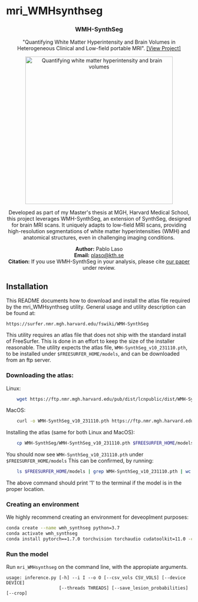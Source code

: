# mri_WMHsynthseg

<p align="center">
    <h3 align="center">WMH-SynthSeg</h3>
</p>

<p align="center">
    "Quantifying White Matter Hyperintensity and Brain Volumes in Heterogeneous Clinical and Low-field portable MRI". <a href="https://github.com/lasopablo/freesurfer-freesurfer-dev-mri_WMHsynthseg">[View Project]</a>
</p>

<p align="center">
  <a href="https://surfer.nmr.mgh.harvard.edu/fswiki/WMH-SynthSeg">
    <img src="https://surfer.nmr.mgh.harvard.edu/fswiki/WMH-SynthSeg?action=AttachFile&do=get&target=examples.png" width="400" alt="Quantifying white matter hyperintensity and brain volumes">
  </a>
</p>
<p align="center">
Developed as part of my Master's thesis at MGH, Harvard Medical School, this project leverages WMH-SynthSeg, an extension of SynthSeg, designed for brain MRI scans. It uniquely adapts to low-field MRI scans, providing high-resolution segmentations of white matter hyperintensities (WMH) and anatomical structures, even in challenging imaging conditions.
</p>
<p align="center">
<b>Author:</b> Pablo Laso <br>
<b>Email:</b> <a href="mailto:plaso@kth.se">plaso@kth.se</a> <br>
<b>Citation:</b> If you use WMH-SynthSeg in your analysis, please cite <a href="https://arxiv.org/abs/2312.05119">our paper</a> under review. <br>
</p>

## Installation

This README documents how to download and install the atlas file required by the
mri_WMHsynthseg utility. General usage and utility description can be found at:
    
    https://surfer.nmr.mgh.harvard.edu/fswiki/WMH-SynthSeg

This utility requires an atlas file that does not ship with the standard install
of FreeSurfer. This is done in an effort to keep the size of the installer
reasonable. The utility expects the atlas file, `WMH-SynthSeg_v10_231110.pth`,  
to be installed under `$FREESURFER_HOME/models`, and can be downloaded from an ftp
server.


### Downloading the atlas:
Linux:

```bash
    wget https://ftp.nmr.mgh.harvard.edu/pub/dist/lcnpublic/dist/WMH-SynthSeg/WMH-SynthSeg_v10_231110.pth 
```


MacOS:

```bash
    curl -o WMH-SynthSeg_v10_231110.pth https://ftp.nmr.mgh.harvard.edu/pub/dist/lcnpublic/dist/WMH-SynthSeg/WMH-SynthSeg_v10_231110.pth 
```

Installing the atlas (same for both Linux and MacOS):
```bash
    cp WMH-SynthSeg/WMH-SynthSeg_v10_231110.pth $FREESURFER_HOME/models
```

You should now see `WMH-SynthSeg_v10_231110.pth` under `$FREESURFER_HOME/models`
This can be confirmed, by running:
```bash
    ls $FREESURFER_HOME/models | grep WMH-SynthSeg_v10_231110.pth | wc -l
```

The above command should print '1' to the terminal if the model is in the proper
location.

### Creating an environment 
We highly recommend creating an environment for deveoplment purposes:
```bash
conda create --name wmh_synthseg python=3.7
conda activate wmh_synthseg
conda install pytorch==1.7.0 torchvision torchaudio cudatoolkit=11.0 -c pytorch
```

### Run the model

Run `mri_WMHsynthseg` on the command line, with the appropiate arguments.
```
usage: inference.py [-h] --i I --o O [--csv_vols CSV_VOLS] [--device DEVICE]
                    [--threads THREADS] [--save_lesion_probabilities] [--crop]
```

